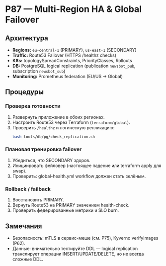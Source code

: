 # P87 — Multi-Region HA & Global Failover

## Архитектура
- **Regions:** `eu-central-1` (PRIMARY), `us-east-1` (SECONDARY)
- **Traffic:** Route53 Failover (HTTPS /healthz checks)
- **K8s:** topologySpreadConstraints, PriorityClasses, Rollouts
- **DB:** PostgreSQL logical replication (publication `newsbot_pub`, subscription `newsbot_sub`)
- **Monitoring:** Prometheus federation (EU/US → Global)

## Процедуры
### Проверка готовности
1. Развернуть приложение в обоих регионах.
2. Настроить Route53 через Terraform (`terraform/global`).
3. Проверить `/healthz` и логическую репликацию:
   ```bash
   bash tools/db/pg/check_replication.sh
   ```

### Плановая тренировка failover
1. Убедиться, что SECONDARY здоров.
2. Инициировать фейловер (настоящее падение или terraform apply для swap).
3. Проверить: global-health.yml workflow должен стать зелёным.

### Rollback / failback
1. Восстановить PRIMARY.
2. Вернуть Route53 на PRIMARY значением health-check.
3. Проверить федерированные метрики и SLO burn.

## Замечания
- Безопасность: mTLS в сервис-меше (см. P75), Kyverno verifyImages (P62).
- Данные: внимательно тестируйте DDL — logical replication транслирует операции INSERT/UPDATE/DELETE, но не всегда сложные DDL.
